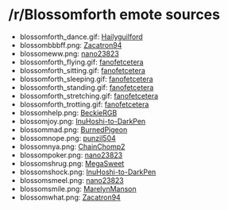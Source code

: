 /r/Blossomforth emote sources
=============================

* blossomforth_dance.gif: [Hailyguilford](http://haileyguilford.deviantart.com/art/Blossomforth-s-Dance-292745357)
* blossombbbff.png: [Zacatron94](http://zacatron94.deviantart.com/art/Pony-pack-29-374964376)
* blossomeww.png: [nano23823](http://nano23823.deviantart.com/art/Blossomforth-can-t-see-450405312)
* blossomforth_flying.gif: [fanofetcetera](http://fanofetcetera.deviantart.com/art/Blossomforth-flying-left-318066987)
* blossomforth_sitting.gif: [fanofetcetera](http://fanofetcetera.deviantart.com/art/Blossomforth-sitting-left-318255560)
* blossomforth_sleeping.gif: [fanofetcetera](http://fanofetcetera.deviantart.com/art/Blossomforth-sleeping-left-318255837)
* blossomforth_standing.gif: [fanofetcetera](http://fanofetcetera.deviantart.com/art/Blossomforth-standing-left-318003919)
* blossomforth_stretching.gif: [fanofetcetera](http://fanofetcetera.deviantart.com/art/Blossomforth-too-much-flexability-left-318289830)
* blossomforth_trotting.gif: [fanofetcetera](http://fanofetcetera.deviantart.com/art/Blossomforth-trotting-left-317877486)
* blossomhelp.png: [BeckieRGB](http://beckiergb.deviantart.com/art/A-Little-Too-Flexible-DHX-Version-292336962)
* blossomjoy.png: [InuHoshi-to-DarkPen](http://inuhoshi-to-darkpen.deviantart.com/art/Blossomforth-327154088)
* blossommad.png: [BurnedPigeon](http://burnedpigeon.deviantart.com/art/Blossom-Forth-400818148)
* blossomnope.png: [punzil504](http://punzil504.deviantart.com/art/Blossomforth-394795596)
* blossomnya.png: [ChainChomp2](http://chainchomp2.deviantart.com/art/Blossomforth-NYA-395935695)
* blossompoker.png: [nano23823](http://nano23823.deviantart.com/art/Blossomforth-wut-face-454835469)
* blossomshrug.png: [MegaSweet](http://megasweet.deviantart.com/art/lol-idunno-192238159)
* blossomshock.png: [InuHoshi-to-DarkPen](http://inuhoshi-to-darkpen.deviantart.com/art/Winning-Pony-Everywhere-340344634)
* blossomsmeel.png: [nano23823](http://nano23823.deviantart.com/art/Blossomforth-Smeel-454835736)
* blossomsmile.png: [MarelynManson](http://marelynmanson.deviantart.com/art/Blossomforth-Corrected-292179428)
* blossomwhat.png: [Zacatron94](http://zacatron94.deviantart.com/art/Blossomforth-and-Fluffle-Puff-382853585)
